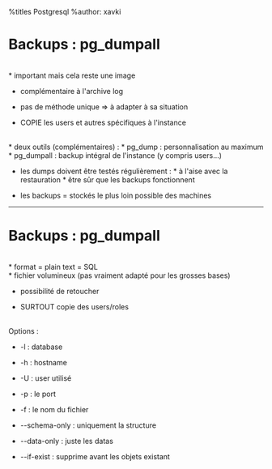 %titles Postgresql
%author: xavki


# Backups : pg_dumpall


<br>
* important mais cela reste une image

* complémentaire à l'archive log

* pas de méthode unique => à adapter à sa situation

* COPIE les users et autres spécifiques à l'instance

<br>
* deux outils (complémentaires) :
			* pg_dump : personnalisation au maximum
			* pg_dumpall : backup intégral de l'instance (y compris users...)

* les dumps doivent être testés régulièrement :
		* à l'aise avec la restauration
		* être sûr que les backups fonctionnent

* les backups = stockés le plus loin possible des machines

--------------------------------------------------------

# Backups : pg_dumpall


<br>
* format = plain text = SQL 

<br>
* fichier volumineux (pas vraiment adapté pour les grosses bases)

* possibilité de retoucher

* SURTOUT copie des users/roles

<br>
Options : 

* -l : database

* -h : hostname

* -U : user utilisé

* -p : le port

* -f : le nom du fichier

* --schema-only : uniquement la structure

* --data-only : juste les datas

* --if-exist : supprime avant les objets existant


